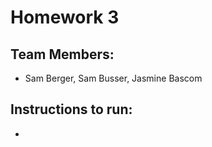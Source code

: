 # Homework 3

## Team Members: 
  - Sam Berger, Sam Busser, Jasmine Bascom
  
## Instructions to run:
  - 
  
